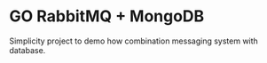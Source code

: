 # GO RabbitMQ + MongoDB

Simplicity project to demo how combination messaging system with database.
